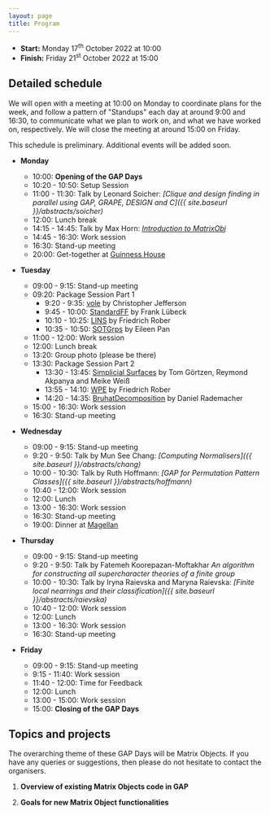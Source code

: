 ```yaml
---
layout: page
title: Program
---
```


* __Start:__ Monday 17<sup>th</sup> October 2022 at 10:00
* __Finish:__ Friday 21<sup>st</sup> October 2022 at 15:00

## Detailed schedule

We will open with a meeting at 10:00 on Monday to coordinate plans for the week,
and follow a pattern of "Standups" each day at around 9:00 and 16:30, to
communicate what we plan to work on, and what we have worked on, respectively.
We will close the meeting at around 15:00 on Friday.

This schedule is preliminary. Additional events will be added soon.

- **Monday** 
  - 10:00: **Opening of the GAP Days**
  - 10:20 - 10:50: Setup Session
  - 11:00 - 11:30: Talk by Leonard Soicher:
    *[Clique and design finding in parallel using GAP, GRAPE, DESIGN and C]({{ site.baseurl }}/abstracts/soicher)*
  - 12:00: Lunch break
  - 14:15 - 14:45: Talk by Max Horn:
    [*Introduction to MatrixObj*](../slides/slides-Horn-MatrixObj.html)
  - 14:45 - 16:30: Work session
  - 16:30: Stand-up meeting
  - 20:00: Get-together at [Guinness House](https://goo.gl/maps/yvbnJrCKLyZNw1k37)
  
  <!-- 10:00: **Opening of the GAP Days**
  - 10:20 - 10:50: Talk by TBA:
    *Introduction to MatrixObj*
  - 11:00 - 11:30: Talk by Leonard Soicher:
    *[Clique and design finding in parallel using GAP, GRAPE, DESIGN and C]({{ site.baseurl }}/abstracts/soicher)*
  - 12:00: Lunch break
  - 13:00 - 16:30: Work session
  - 16:30: Stand-up meeting -->

- **Tuesday** 
  - 09:00 - 9:15: Stand-up meeting
  - 09:20: Package Session Part 1
    - 9:20 - 9:35: [vole](https://github.com/peal/vole) by Christopher Jefferson
    - 9:45 - 10:00: [StandardFF](https://github.com/frankluebeck/StandardFF) by Frank Lübeck
    - 10:10 - 10:25: [LINS](https://github.com/FriedrichRober/LINS) by Friedrich Rober
    - 10:35 - 10:50: [SOTGrps](https://github.com/xpan-eileen/sotgrps) by Eileen Pan
  - 11:00 - 12:00: Work session
  - 12:00: Lunch break
  - 13:20: Group photo (please be there)
  - 13:30: Package Session Part 2
    - 13:30 - 13:45: [Simplicial Surfaces](https://github.com/gap-packages/simplicial-surfaces) by Tom Görtzen, Reymond Akpanya and Meike Weiß
    - 13:55 - 14:10: [WPE](https://github.com/FriedrichRober/WPE) by Friedrich Rober
    - 14:20 - 14:35: [BruhatDecomposition](https://github.com/danielrademacher/BruhatDecomposition2) by Daniel Rademacher
    <!-- - 14:45 - 15:00: ASR by Anna Sucker and Lucas Wollenhaupt -->
  - 15:00 - 16:30: Work session
  - 16:30: Stand-up meeting

- **Wednesday** 
  - 09:00 - 9:15: Stand-up meeting
  - 9:20 - 9:50: Talk by Mun See Chang:
    *[Computing Normalisers]({{ site.baseurl }}/abstracts/chang)*
  - 10:00 - 10:30: Talk by Ruth Hoffmann:
    *[GAP for Permutation Pattern Classes]({{ site.baseurl }}/abstracts/hoffmann)*
  - 10:40 - 12:00: Work session
  - 12:00: Lunch 
  - 13:00 - 16:30: Work session
  - 16:30: Stand-up meeting
  - 19:00: Dinner at [Magellan](https://goo.gl/maps/tBAXAGMgrhspUEf8A)

- **Thursday** 
  - 09:00 - 9:15: Stand-up meeting
  - 9:20 - 9:50: Talk by Fatemeh Koorepazan-Moftakhar
    *An algorithm for constructing all supercharacter theories of a finite group*
  - 10:00 - 10:30: Talk by Iryna Raievska and Maryna Raievska:
    *[Finite local nearrings and their classification]({{ site.baseurl }}/abstracts/raievska)*
  - 10:40 - 12:00: Work session
  - 12:00: Lunch 
  - 13:00 - 16:30: Work session
  - 16:30: Stand-up meeting

- **Friday** 
  - 09:00 - 9:15: Stand-up meeting
  - 9:15 - 11:40: Work session
  - 11:40 - 12:00: Time for Feedback
  - 12:00: Lunch 
  - 13:00 - 15:00: Work session
  - 15:00: **Closing of the GAP Days**


## Topics and projects

The overarching theme of these GAP Days will be Matrix Objects. If you have any
queries or suggestions, then please do not hesitate to contact the organisers.

1. __Overview of existing Matrix Objects code in GAP__

2. __Goals for new Matrix Object functionalities__
